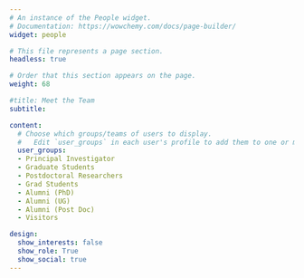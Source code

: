 ```yaml
---
# An instance of the People widget.
# Documentation: https://wowchemy.com/docs/page-builder/
widget: people

# This file represents a page section.
headless: true

# Order that this section appears on the page.
weight: 68

#title: Meet the Team
subtitle:

content:
  # Choose which groups/teams of users to display.
  #   Edit `user_groups` in each user's profile to add them to one or more of these groups.
  user_groups:
  - Principal Investigator
  - Graduate Students
  - Postdoctoral Researchers
  - Grad Students
  - Alumni (PhD)
  - Alumni (UG)
  - Alumni (Post Doc)
  - Visitors

design:
  show_interests: false
  show_role: True
  show_social: true
---
```

